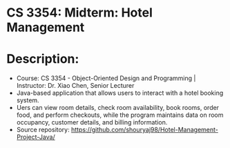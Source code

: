 # CS 3354: Midterm: Hotel Management
# Description:
- Course: CS 3354 - Object-Oriented Design and Programming | Instructor: Dr. Xiao Chen, Senior Lecturer
- Java-based application that allows users to interact with a hotel booking system.
- Uers can view room details, check room availability, book rooms, order food, and perform checkouts, while the program maintains data on room occupancy, customer details, and billing information. 
- Source repository: https://github.com/shouryaj98/Hotel-Management-Project-Java/


